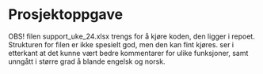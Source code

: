 # Prosjektoppgave
OBS! filen support_uke_24.xlsx trengs for å kjøre koden, den ligger i repoet.
Strukturen for filen er ikke spesielt god, men den kan fint kjøres.
ser i etterkant at det kunne vært bedre kommentarer for ulike funksjoner, samt unngått i større grad å blande engelsk og norsk.
